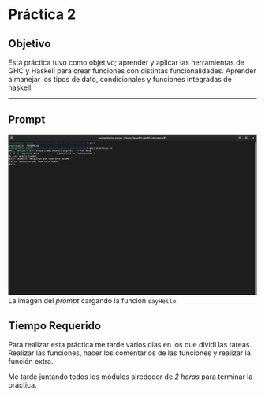 # Práctica 2

## Objetivo
Está práctica tuvo como objetivo; aprender y aplicar las herramientas de GHC y Haskell para crear funciones con distintas funcionalidades. Aprender a manejar los tipos de dato, condicionales y funciones integradas de haskell.

---

## Prompt
![Imágen del Prompt](ghc.png)
La imagen del *prompt* cargando la función `sayHello`.

## Tiempo Requerido
Para realizar esta práctica me tarde varios dias en los que dividi las tareas. Realizar las funciones, hacer los comentarios de las funciones y realizar la función extra.

Me tarde juntando todos los módulos alrededor de *2 horas* para terminar la práctica. 